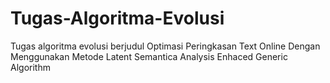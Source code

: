 # Tugas-Algoritma-Evolusi

Tugas algoritma evolusi berjudul Optimasi Peringkasan Text Online Dengan Menggunakan Metode Latent Semantica Analysis Enhaced Generic Algorithm

